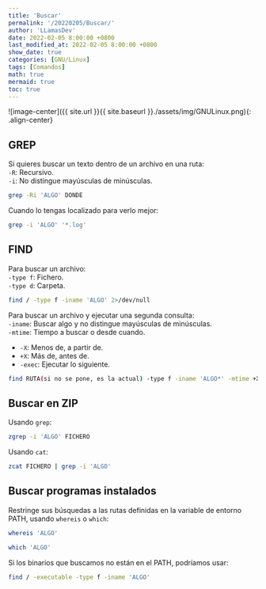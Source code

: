 ```yaml
---
title: 'Buscar'
permalink: '/20220205/Buscar/'
author: 'LLamasDev'
date: 2022-02-05 8:00:00 +0800
last_modified_at: 2022-02-05 8:00:00 +0800
show_date: true
categories: [GNU/Linux]
tags: [Comandos]
math: true
mermaid: true
toc: true
---
```


![image-center]({{ site.url }}{{ site.baseurl }}./assets/img/GNULinux.png){: .align-center}

## GREP

Si quieres buscar un texto dentro de un archivo en una ruta:  
`-R`: Recursivo.  
`-i`: No distingue mayúsculas de minúsculas.
```bash
grep -Ri 'ALGO' DONDE
```

Cuando lo tengas localizado para verlo mejor:
```bash
grep -i 'ALGO' '*.log'
```

## FIND

Para buscar un archivo:  
`-type f`: Fichero.  
`-type d`: Carpeta.
```bash
find / -type f -iname 'ALGO' 2>/dev/null
```

Para buscar un archivo y ejecutar una segunda consulta:  
`-iname`: Buscar algo y no distingue mayúsculas de minúsculas.  
`-mtime`: Tiempo a buscar o desde cuando.  
- `-X`: Menos de, a partir de.  
- `+X`: Más de, antes de.  
- `-exec`: Ejecutar lo siguiente.
```bash
find RUTA(si no se pone, es la actual) -type f -iname 'ALGO*' -mtime +X -exec ls -lrt {} \;
```

## Buscar en ZIP

Usando `grep`:
```bash
zgrep -i 'ALGO' FICHERO
```

Usando `cat`:
```bash
zcat FICHERO | grep -i 'ALGO'
```

## Buscar programas instalados

Restringe sus búsquedas a las rutas definidas en la variable de entorno PATH, usando `whereis` o `which`:
```bash
whereis 'ALGO'

which 'ALGO'
```

Si los binarios que buscamos no están en el PATH, podríamos usar:
```bash
find / -executable -type f -iname 'ALGO'
```